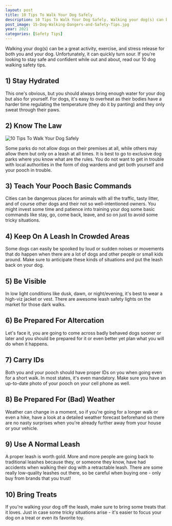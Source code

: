 ```yaml
---
layout: post
title: 10 Tips To Walk Your Dog Safely
description: 10 Tips To Walk Your Dog Safely. Walking your dog(s) can be a great activity, exercise, and stress release for both you and your dog.  
post_image: 15-Dog-Walking-Dangers-and-Safety-Tips.jpg
year: 2021
categories: [Safety Tips]
---
```


Walking your dog(s) can be a great activity, exercise, and stress release for both you and your dog. Unfortunately, it can quickly turn sour. If you're looking to stay safe and confident while out and about, read our 10 dog walking safety tips.  



## 1) Stay Hydrated


This one's obvious, but you should always bring enough water for your dog but also for yourself. For dogs, it's easy to overheat as their bodies have a harder time regulating the temperature (they do it by panting) and they only sweat through their paws. 



## 2) Know The Law
![10 Tips To Walk Your Dog Safely](https://safetyworkblog.com/assets/15-Dog-Walking-Dangers-and-Safety-Tips.jpg)

Some parks do not allow dogs on their premises at all, while others may allow them but only on a leash at all times. It is best to go to exclusive dog parks where you know what are the rules. You do not want to get in trouble with local authorities in the form of dog wardens and get both yourself and your pooch in trouble.



## 3) Teach Your Pooch Basic Commands


Cities can be dangerous places for animals with all the traffic, tasty litter, and of course other dogs and their not so well-intentioned owners. You might invest some time and patience into training your dog some basic commands like stay, go, come back, leave, and so on just to avoid some tricky situations. 



## 4) Keep On A Leash In Crowded Areas


Some dogs can easily be spooked by loud or sudden noises or movements that do happen when there are a lot of dogs and other people or small kids around. Make sure to anticipate these kinds of situations and put the leash back on your dog. 



## 5) Be Visible


In low light conditions like dusk, dawn, or night/evening, it's best to wear a high-viz jacket or vest. There are awesome leash safety lights on the market for those dark walks. 



## 6) Be Prepared For Altercation


Let's face it, you are going to come across badly behaved dogs sooner or later and you should be prepared for it or even better yet plan what you will do when it happens. 



## 7) Carry IDs


Both you and your pooch should have proper IDs on you when going even for a short walk. In most states, it's even mandatory. Make sure you have an up-to-date photo of your pooch on your cell phone as well. 



## 8) Be Prepared For (Bad) Weather


Weather can change in a moment, so if you're going for a longer walk or even a hike, have a look at a detailed weather forecast beforehand so there are no nasty surprises when you're already further away from your house or your vehicle. 



## 9) Use A Normal Leash


A proper leash is worth gold. More and more people are going back to traditional leashes because they, or someone they know, have had accidents when walking their dog with a retractable leash. There are some really low-quality leashes out there, so be careful when buying one - only buy from brands that you trust!



## 10) Bring Treats


If you're walking your dog off the leash, make sure to bring some treats that it loves. Just in case some tricky situations arise - it's easier to focus your dog on a treat or even its favorite toy. 


